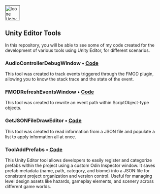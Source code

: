 [<img height="48px" width="48px" alt="Icone Unity" src="https://skillicons.dev/icons?i=unity"/>]() 
## Unity Editor Tools

In this repository, you will be able to see some of my code created for the development of various tools using Unity Editor, for different scenarios.

### AudioControllerDebugWindow • [Code](https://github.com/marquesbelem/Tools-Unity/blob/main/AudioControllerDebugWindow.cs)
This tool was created to track events triggered through the FMOD plugin, allowing you to know the stack trace and the state of the event.

### FMODRefreshEventsWindow • [Code](https://github.com/marquesbelem/Tools-Unity/blob/main/FMODRefreshEventsWindow.cs)
This tool was created to rewrite an event path within ScriptObject-type objects.

### GetJSONFileDrawEditor • [Code](https://github.com/marquesbelem/Tools-Unity/blob/main/GetJSONFileDrawEditor.cs)
This tool was created to read information from a JSON file and populate a list to apply information all at once.

### ToolAddPrefabs • [Code](https://github.com/marquesbelem/Tools-Unity/blob/main/ToolAddPrefab.cs)
This Unity Editor tool allows developers to easily register and categorize prefabs within the project using a custom Odin Inspector window. It saves prefab metadata (name, path, category, and biome) into a JSON file for consistent project organization and version control. Useful for managing level design assets like hazards, gameplay elements, and scenery across different game worlds.
